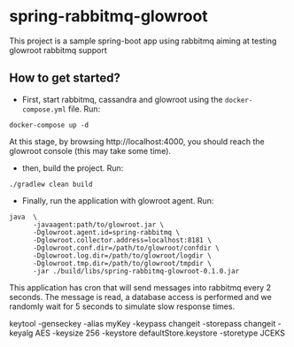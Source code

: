 # spring-rabbitmq-glowroot
This project is a sample spring-boot app using rabbitmq aiming at testing glowroot rabbitmq support

## How to get started?

* First, start rabbitmq, cassandra and glowroot using the `docker-compose.yml` file.
Run:

`docker-compose up -d`

At this stage, by browsing http://localhost:4000, you should reach the glowroot console (this may take some time).

* then, build the project. Run:

`./gradlew clean build`

* Finally, run the application with glowroot agent. Run:

```
java  \
      -javaagent:path/to/glowroot.jar \
      -Dglowroot.agent.id=spring-rabbitmq \
      -Dglowroot.collector.address=localhost:8181 \
      -Dglowroot.conf.dir=/path/to/glowroot/confdir \
      -Dglowroot.log.dir=/path/to/glowroot/logdir \
      -Dglowroot.tmp.dir=/path/to/glowroot/tmpdir \
      -jar ./build/libs/spring-rabbitmq-glowroot-0.1.0.jar
```

This application has cron that will send messages into rabbitmq every 2 seconds.
The message is read, a database access is performed and we randomly wait for 5 seconds to simulate slow response times.


keytool -genseckey -alias myKey -keypass changeit -storepass changeit -keyalg AES -keysize 256 -keystore defaultStore.keystore -storetype  JCEKS